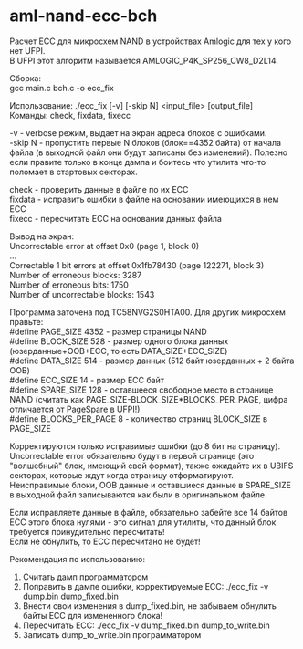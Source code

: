 # aml-nand-ecc-bch
Расчет ECC для микросхем NAND в устройствах Amlogic для тех у кого нет UFPI.  
В UFPI этот алгоритм называется AMLOGIC_P4K_SP256_CW8_D2L14.  

Сборка:  
gcc main.c bch.c -o ecc_fix  

Использование: ./ecc_fix [-v] [-skip N] <command> <input_file> [output_file]  
Команды: check, fixdata, fixecc  

-v - verbose режим, выдает на экран адреса блоков с ошибками.  
-skip N - пропустить первые N блоков (блок==4352 байта) от начала файла (в выходной файл они будут записаны без изменений). Полезно если правите только в конце дампа и боитесь что утилита что-то поломает в стартовых секторах.  

check - проверить данные в файле по их ECC  
fixdata - исправить ошибки в файле на основании имеющихся в нем ECC  
fixecc - пересчитать ECC на основании данных файла  

Вывод на экран:  
Uncorrectable error at offset 0x0 (page 1, block 0)  
...  
Correctable 1 bit errors at offset 0x1fb78430 (page 122271, block 3)  
Number of erroneous blocks: 3287  
Number of erroneous bits: 1750  
Number of uncorrectable blocks: 1543  

Программа заточена под TC58NVG2S0HTA00. Для других микросхем правьте:   
#define PAGE_SIZE 4352        - размер страницы NAND  
#define BLOCK_SIZE 528        - размер одного блока данных (юзерданные+OOB+ECC, то есть DATA_SIZE+ECC_SIZE)  
#define DATA_SIZE 514         - размер данных (512 байт юзерданных + 2 байта OOB)  
#define ECC_SIZE 14           - размер ECC байт  
#define SPARE_SIZE 128        - оставшееся свободное место в странице NAND (считать как PAGE_SIZE-BLOCK_SIZE*BLOCKS_PER_PAGE, цифра отличается от PageSpare в UFPI!)  
#define BLOCKS_PER_PAGE 8     - количество страниц BLOCK_SIZE в PAGE_SIZE  

Корректируются только исправимые ошибки (до 8 бит на страницу).  
Uncorrectable error обязательно будут в первой странице (это "волшебный" блок, имеющий свой формат), также ожидайте их в UBIFS секторах, которые ждут когда страницу отформатируют.  
Неисправимые блоки, OOB данные и оставшиеся данные в SPARE_SIZE в выходной файл записываются как были в оригинальном файле.  

Если исправляете данные в файле, обязательно забейте все 14 байтов ECC этого блока нулями - это сигнал для утилиты, что данный блок требуется принудительно пересчитать!  
Если не обнулить, то ECC пересчитано не будет!  

Рекомендация по использованию:  
1. Считать дамп программатором  
2. Поправить в дампе ошибки, корректируемые ECC: ./ecc_fix -v dump.bin dump_fixed.bin  
3. Внести свои изменения в dump_fixed.bin, не забываем обнулить байты ECC для измененного блока!   
4. Пересчитать ECC: ./ecc_fix -v dump_fixed.bin dump_to_write.bin  
5. Записать dump_to_write.bin программатором  
